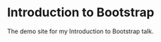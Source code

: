 Introduction to Bootstrap
=================================

The demo site for my Introduction to Bootstrap talk.
